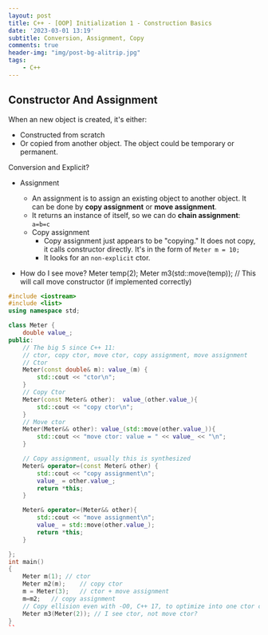 ```yaml
---
layout: post
title: C++ - [OOP] Initialization 1 - Construction Basics
date: '2023-03-01 13:19'
subtitle: Conversion, Assignment, Copy
comments: true
header-img: "img/post-bg-alitrip.jpg"
tags:
    - C++
---
```


## Constructor And Assignment

When an new object is created, it's either:

- Constructed from scratch
- Or copied from another object. The object could be temporary or permanent.

Conversion and Explicit? 


- Assignment
    - An assignment is to assign an existing object to another object. It can be done by **copy assignment** or **move assignment**. 
    - It returns an instance of itself, so we can do **chain assignment**: `a=b=c`
    - Copy assignment
        - Copy assignment just appears to be "copying." It does not copy, it calls constructor directly. It's in the form of `Meter m = 10;`
        - It looks for an `non-explicit` ctor. 

- How do I see move? 
Meter temp(2);
Meter m3(std::move(temp));  // This will call move constructor (if implemented correctly)

```cpp
#include <iostream>
#include <list>
using namespace std;

class Meter {
    double value_;
public:
    // The big 5 since C++ 11: 
    // ctor, copy ctor, move ctor, copy assignment, move assignment
    // Ctor
    Meter(const double& m): value_(m) { 
        std::cout << "ctor\n"; 
    }
    // Copy Ctor
    Meter(const Meter& other):  value_(other.value_){
        std::cout << "copy ctor\n"; 
    }
    // Move ctor
    Meter(Meter&& other): value_(std::move(other.value_)){
        std::cout << "move ctor: value = " << value_ << "\n";
    }

    // Copy assignment, usually this is synthesized
    Meter& operator=(const Meter& other) {
        std::cout << "copy assignment\n";
        value_ = other.value_;
        return *this;
    }

    Meter& operator=(Meter&& other){
        std::cout << "move assignment\n";
        value_ = std::move(other.value_);
        return *this;
    }

};
int main()
{
    Meter m(1); // ctor
    Meter m2(m);    // copy ctor
    m = Meter(3);   // ctor + move assignment
    m=m2;   // copy assignment
    // Copy ellision even with -O0, C++ 17, to optimize into one ctor call.
    Meter m3(Meter(2)); // I see ctor, not move ctor?
}
``

